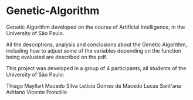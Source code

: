 # Genetic-Algorithm
Genetic Algorithm developed on the course of Artificial Intelligence, in the University of São Paulo.

All the descriptions, analysis and conclusions about the Genetic Algorithm, including how to adjust some of the variables depending on the function being evaluated are described on the pdf.

This project was developed in a group of 4 participants, all students of the University of São Paulo:

Thiago Mayllart Macedo Silva
Letícia Gomes de Macedo
Lucas Sant'ana
Adriano Vicente Froncillo
